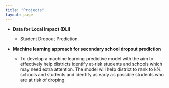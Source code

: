 ```yaml
---
title: "Projects"
layout: page
---
```


* **Data for Local Impact (DLI)**
   * Student Dropout Prediction.


* **Machine learning approach for secondary school dropout prediction**
   * To develop a machine learning predictive model with the aim to effectively help districts identify at-risk students and schools which may need extra attention. The model will help district to rank to k% schools and students and identify as early as possible students who are at risk of droping.
